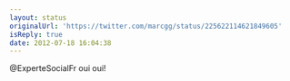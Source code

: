 ```yaml
---
layout: status
originalUrl: 'https://twitter.com/marcgg/status/225622114621849605'
isReply: true
date: 2012-07-18 16:04:38
---
```


@ExperteSocialFr oui oui!
